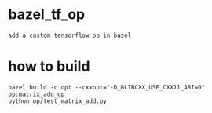 

# bazel_tf_op
```
add a custom tensorflow op in bazel
```
# how to build
```
bazel build -c opt --cxxopt="-D_GLIBCXX_USE_CXX11_ABI=0"  op:matrix_add_op
python op/test_matrix_add.py
```
